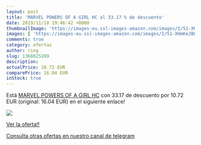```yaml
---
layout: post
title: 'MARVEL POWERS OF A GIRL HC al 33.17 % de descuento'
date: 2019/11/10 19:46:42 +0000
thumbnailImage: 'https://images-eu.ssl-images-amazon.com/images/I/51-XHmKeJBL._SL200_.jpg'
images: [ 'https://images-eu.ssl-images-amazon.com/images/I/51-XHmKeJBL._SL200_.jpg' ]
comments: true
category: ofertas
author: ring
slug: 1368025269
description:
actualPrice: 10.72 EUR
comparePrice: 16.04 EUR
inStock: true
---
```


Está [MARVEL POWERS OF A GIRL HC](https://www.amazon.com/dp/1368025269/?tag=redken08-20) con 33.17 de descuento por 10.72 EUR (original: 16.04 EUR) en el siguiente enlace!

[![](https://images-eu.ssl-images-amazon.com/images/I/51-XHmKeJBL._SL200_.jpg)](https://www.amazon.com/dp/1368025269/?tag=redken08-20)

[Ver la oferta!!](https://www.amazon.com/dp/1368025269/?tag=redken08-20)

[Consulta otras ofertas en nuestro canal de telegram](https://t.me/s/ofertas25)

